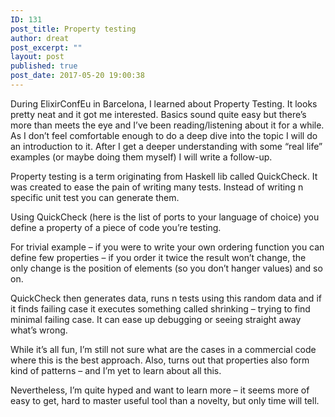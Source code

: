 ```yaml
---
ID: 131
post_title: Property testing
author: dreat
post_excerpt: ""
layout: post
published: true
post_date: 2017-05-20 19:00:38
---
```

During ElixirConfEu in Barcelona, I learned about Property Testing. It looks pretty neat and it got me interested. Basics sound quite easy but there’s more than meets the eye and I’ve been reading/listening about it for a while.
As I don’t feel comfortable enough to do a deep dive into the topic I will do an introduction to it. After I get a deeper understanding with some “real life” examples (or maybe doing them myself) I will write a follow-up.

Property testing is a term originating from Haskell lib called QuickCheck. It was created to ease the pain of writing many tests. Instead of writing n specific unit test you can generate them.

Using QuickCheck (here is the list of ports to your language of choice) you define a property of a piece of code you’re testing.

For trivial example – if you were to write your own ordering function you can define few properties – if you order it twice the result won’t change, the only change is the position of elements (so you don’t hanger values) and so on.

QuickCheck then generates data, runs n tests using this random data and if it finds failing case it executes something called shrinking – trying to find minimal failing case. It can ease up debugging or seeing straight away what’s wrong.

While it’s all fun, I’m still not sure what are the cases in a commercial code where this is the best approach. Also, turns out that properties also form kind of patterns – and I’m yet to learn about all this.

Nevertheless, I’m quite hyped and want to learn more – it seems more of easy to get, hard to master useful tool than a novelty, but only time will tell.
